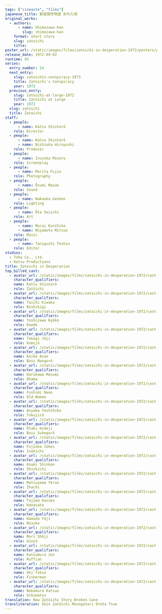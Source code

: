 ```yaml
---
tags: ["cineaste", "films"]
japanese_title: 新座頭市物語 折れた杖
original_works:
  - authors:
      - name: Shimozawa Kan
        slug: shimozawa-kan
    format: short story
    slug: zatoichi
    title:
poster_url: /static/images/films/zatoichi-in-desperation-1972/posters/poster.jpg
release_date: 1972-09-02
runtime: 95
series:
  entry_number: 24
  next_entry:
    slug: zatoichis-conspiracy-1973
    title: Zatoichi's Conspiracy
    year: 1973
  previous_entry:
    slug: zatoichi-at-large-1972
    title: Zatoichi at Large
    year: 1972
  slug: zatoichi
  title: Zatoichi
staff:
  - people:
      - name: Katsu Shintarô
    role: Director
  - people:
      - name: Katsu Shintarô
      - name: Nishioka Hiroyoshi
    role: Producer
  - people:
      - name: Inuzuka Minoru
    role: Screenplay
  - people:
      - name: Morita Fujio
    role: Photography
  - people:
      - name: Ôsumi Masao
    role: Sound
  - people:
      - name: Nakaoka Genken
    role: Lighting
  - people:
      - name: Ôta Seiichi
    role: Art
  - people:
      - name: Murai Kunihiko
      - name: Miyamoto Mitsuo
    role: Music
  - people:
      - name: Taniguchi Toshio
    role: Editor
studios:
  - Toho Co., Ltd.
  - Katsu Productions
title: Zatoichi in Desperation
top_billed_cast:
  - avatar_url: /static/images/films/zatoichi-in-desperation-1972/cast-avatars/shintaro-katsu-0.jpg
    character_qualifiers:
    name: Katsu Shintarô
    role: Zatôichi
  - avatar_url: /static/images/films/zatoichi-in-desperation-1972/cast-avatars/kiwako-taichi-0.jpg
    character_qualifiers:
    name: Taichi Kiwako
    role: Nishikigi
  - avatar_url: /static/images/films/zatoichi-in-desperation-1972/cast-avatars/kyoko-yoshizawa-0.jpg
    character_qualifiers:
    name: Yoshizawa Kyôko
    role: Kaede
  - avatar_url: /static/images/films/zatoichi-in-desperation-1972/cast-avatars/joji-takagi-0.jpg
    character_qualifiers:
    name: Takagi Jôji
    role: Kamijô
  - avatar_url: /static/images/films/zatoichi-in-desperation-1972/cast-avatars/asao-koike-0.jpg
    character_qualifiers:
    name: Koike Asao
    role: Boss Mangorô
  - avatar_url: /static/images/films/zatoichi-in-desperation-1972/cast-avatars/kyoko-yoshizawa-0.jpg
    character_qualifiers:
    name: Harukawa Masumi
    role: Ohama
  - avatar_url: /static/images/films/zatoichi-in-desperation-1972/cast-avatars/naoe-fushimi-0.jpg
    character_qualifiers:
    name: Fushimi Naoe
    role: Old Woman
  - avatar_url: /static/images/films/zatoichi-in-desperation-1972/cast-avatars/yoshihiko-aoyama-0.jpg
    character_qualifiers:
    name: Aoyama Yoshihiko
    role: Tokujirô
  - avatar_url: /static/images/films/zatoichi-in-desperation-1972/cast-avatars/hideji-otaki-0.jpg
    character_qualifiers:
    name: Ôtaki Hideji
    role: Boss Sukegorô
  - avatar_url: /static/images/films/zatoichi-in-desperation-1972/cast-avatars/jukei-fujioka-0.jpg
    character_qualifiers:
    name: Fujioka Jûkei
    role: Inokichi
  - avatar_url: /static/images/films/zatoichi-in-desperation-1972/cast-avatars/shinkan-koumi-0.jpg
    character_qualifiers:
    name: Koumi Shinkan
    role: Shinkichi
  - avatar_url: /static/images/films/zatoichi-in-desperation-1972/cast-avatars/teruo-matsuyama-0.jpg
    character_qualifiers:
    name: Matsuyama Teruo
    role: Ihachi
  - avatar_url: /static/images/films/zatoichi-in-desperation-1972/cast-avatars/kazuko-tajima-0.jpg
    character_qualifiers:
    name: Tajima Kazuko
    role: Hanasato
  - avatar_url: /static/images/films/zatoichi-in-desperation-1972/cast-avatars/yuji-hamada-0.jpg
    character_qualifiers:
    name: Hamada Yûji
    role: Nisuke
  - avatar_url: /static/images/films/zatoichi-in-desperation-1972/cast-avatars/shoji-mori-0.jpg
    character_qualifiers:
    name: Mori Shôji
    role: Ginzô
  - avatar_url: /static/images/films/zatoichi-in-desperation-1972/cast-avatars/jun-katsumura-0.jpg
    character_qualifiers:
    name: Katsumura Jun
    role: Ruffian
  - avatar_url: /static/images/films/zatoichi-in-desperation-1972/cast-avatars/tokio-oki-0.jpg
    character_qualifiers:
    name: Oki Tokio
    role: Fisherman
  - avatar_url: /static/images/films/zatoichi-in-desperation-1972/cast-avatars/katsuo-nakamura-0.jpg
    character_qualifiers:
    name: Nakamura Katsuo
    role: Ushimatsu
translation: New Zatôichi Story Broken Cane
transliteration: Shin Zatôichi Monogatari Oreta Tsue
---
```

